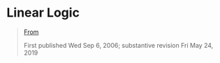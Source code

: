 # Linear Logic

> [From](https://plato.stanford.edu/entries/logic-linear/)
>
> First published Wed Sep 6, 2006; substantive revision Fri May 24, 2019
